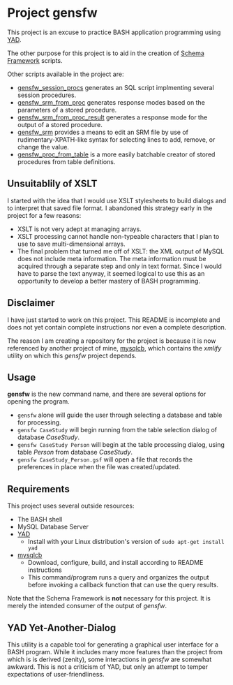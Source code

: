 # Project gensfw

This project is an excuse to practice BASH application programming using
[YAD](https://sourceforge.net/projects/yad-dialog/).

The other purpose for this project is to aid in the creation of
[Schema Framework](https://github.com/cjungmann/schemafw) scripts.

Other scripts available in the project are:
- [gensfw_session_procs](README_gensfw_session_procs.md) generates
  an SQL script implmenting several session procedures.
- [gensfw_srm_from_proc](README_gensfw_srm_from_proc.md) generates
  response modes based on the parameters of a stored procedure.
- [gensfw_srm_from_proc_result](README_gensfw_srm_from_proc_result.md)
  generates a response mode for the output of a stored procedure.
- [gensfw_srm](README_gensfw_srm.md) provides a means to edit an SRM
  file by use of rudimentary-XPATH-like syntax for selecting lines
  to add, remove, or change the value.
- [gensfw_proc_from_table](README_gensfw_proc_from_table.md) is a
  more easily batchable creator of stored procedures from table
  definitions.

## Unsuitablily of XSLT
I started with the idea that I would use XSLT stylesheets to build
dialogs and to interpret that saved file format.  I abandoned this
strategy early in the project for a few reasons:
- XSLT is not very adept at managing arrays.
- XSLT processing cannot handle non-typeable characters that I
  plan to use to save multi-dimensional arrays.
- The final problem that turned me off of XSLT: the XML output of
  MySQL does not include meta information.  The meta information
  must be acquired through a separate step and only in text format.
  Since I would have to parse the text anyway, it seemed logical
  to use this as an opportunity to develop a better mastery of
  BASH programming.

## Disclaimer

I have just started to work on this project.  This README is incomplete
and does not yet contain complete instructions nor even a complete
description.

The reason I am creating a repository for the project is because it
is now referenced by another project of mine,
[mysqlcb](https://github.com/cjungmann/libmysqlcb), which contains the
*xmlify* utility on which this *gensfw* project depends.

## Usage

**gensfw** is the new command name, and there are several options for
opening the program.

- `gensfw` alone will guide the user through selecting a database and
  table for processing.
- `gensfw CaseStudy` will begin running from the table selection
  dialog of database *CaseStudy*.
- `gensfw CaseStudy Person` will begin at the table processing dialog,
  using table *Person* from database *CaseStudy*.
- `gensfw CaseStudy_Person.gsf` will open a file that records the
  preferences in place when the file was created/updated.

## Requirements

This project uses several outside resources:
- The BASH shell
- MySQL Database Server
- [YAD](https://sourceforge.net/projects/yad-dialog/)
  - Install with your Linux distribution's version of `sudo apt-get install yad`
- [mysqlcb](https://github.com/cjungmann/libmysqlcb)
  - Download, configure, build, and install according to README instructions
  - This command/program runs a query and organizes the output before invoking
    a callback function that can use the query results.

Note that the Schema Framework is **not** necessary for this project.  It is
merely the intended consumer of the output of *gensfw*.

## YAD Yet-Another-Dialog

This utility is a capable tool for generating a graphical user interface
for a BASH program.  While it includes many more features than the project
from which is is derived (zenity), some interactions in *gensfw* are somewhat
awkward.  This is not a criticism of YAD, but only an attempt to temper
expectations of user-friendliness.


